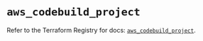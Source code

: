 # `aws_codebuild_project`

Refer to the Terraform Registry for docs: [`aws_codebuild_project`](https://registry.terraform.io/providers/hashicorp/aws/5.84.0/docs/resources/codebuild_project).
